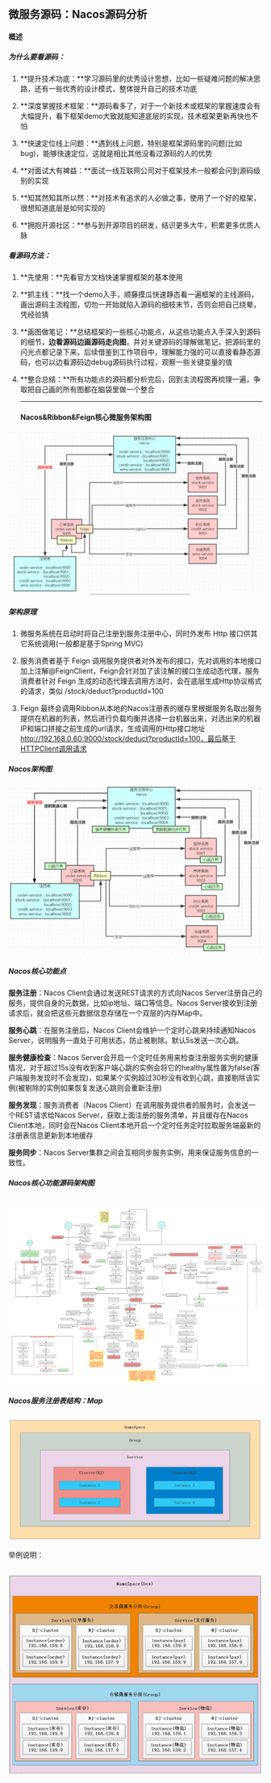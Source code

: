 ## 微服务源码：Nacos源码分析

#### 概述

##### 为什么要看源码：

1. **提升技术功底：**学习源码里的优秀设计思想，比如一些疑难问题的解决思路，还有一些优秀的设计模式，整体提升自己的技术功底

2. **深度掌握技术框架：**源码看多了，对于一个新技术或框架的掌握速度会有大幅提升，看下框架demo大致就能知道底层的实现，技术框架更新再快也不怕

3. **快速定位线上问题：**遇到线上问题，特别是框架源码里的问题(比如bug)，能够快速定位，这就是相比其他没看过源码的人的优势

4. **对面试大有裨益：**面试一线互联网公司对于框架技术一般都会问到源码级别的实现

5. **知其然知其所以然：**对技术有追求的人必做之事，使用了一个好的框架，很想知道底层是如何实现的

6. **拥抱开源社区：**参与到开源项目的研发，结识更多大牛，积累更多优质人脉

##### 看源码方法：

1. **先使用：**先看官方文档快速掌握框架的基本使用

2. **抓主线：**找一个demo入手，顺藤摸瓜快速静态看一遍框架的主线源码，画出源码主流程图，切勿一开始就陷入源码的细枝末节，否则会把自己绕晕，凭经验猜

3. **画图做笔记：**总结框架的一些核心功能点，从这些功能点入手深入到源码的细节，**边看源码边画源码走向图**，并对关键源码的理解做笔记，把源码里的闪光点都记录下来，后续借鉴到工作项目中，理解能力强的可以直接看静态源码，也可以边看源码边debug源码执行过程，观察一些关键变量的值

4. **整合总结：**所有功能点的源码都分析完后，回到主流程图再梳理一遍，争取把自己画的所有图都在脑袋里做一个整合

   ------

   #### Nacos&Ribbon&Feign核心微服务架构图

![0](/docs/springcloud/img/87643)

##### 架构原理

1. 微服务系统在启动时将自己注册到服务注册中心，同时外发布 Http 接口供其它系统调用(一般都是基于Spring MVC)

2. 服务消费者基于 Feign 调用服务提供者对外发布的接口，先对调用的本地接口加上注解@FeignClient，Feign会针对加了该注解的接口生成动态代理，服务消费者针对 Feign 生成的动态代理去调用方法时，会在底层生成Http协议格式的请求，类似 /stock/deduct?productId=100

3. Feign 最终会调用Ribbon从本地的Nacos注册表的缓存里根据服务名取出服务提供在机器的列表，然后进行负载均衡并选择一台机器出来，对选出来的机器IP和端口拼接之前生成的url请求，生成调用的Http接口地址 http://192.168.0.60:9000/stock/deduct?productId=100，最后基于HTTPClient调用请求

##### Nacos架构图

![0](/docs/springcloud/img/87646)

##### Nacos核心功能点

**服务注册**：Nacos Client会通过发送REST请求的方式向Nacos Server注册自己的服务，提供自身的元数据，比如ip地址、端口等信息。Nacos Server接收到注册请求后，就会把这些元数据信息存储在一个双层的内存Map中。 

**服务心跳**：在服务注册后，Nacos Client会维护一个定时心跳来持续通知Nacos Server，说明服务一直处于可用状态，防止被剔除。默认5s发送一次心跳。

**服务健康检查**：Nacos Server会开启一个定时任务用来检查注册服务实例的健康情况，对于超过15s没有收到客户端心跳的实例会将它的healthy属性置为false(客户端服务发现时不会发现)，如果某个实例超过30秒没有收到心跳，直接剔除该实例(被剔除的实例如果恢复发送心跳则会重新注册)

**服务发现**：服务消费者（Nacos Client）在调用服务提供者的服务时，会发送一个REST请求给Nacos Server，获取上面注册的服务清单，并且缓存在Nacos Client本地，同时会在Nacos Client本地开启一个定时任务定时拉取服务端最新的注册表信息更新到本地缓存

**服务同步**：Nacos Server集群之间会互相同步服务实例，用来保证服务信息的一致性。 



##### Nacos核心功能源码架构图

​    ![0](/docs/springcloud/img/108508)

##### Nacos服务注册表结构：Map

![0](/docs/springcloud/img/87743)

举例说明：

​    ![0](/docs/springcloud/img/99347)